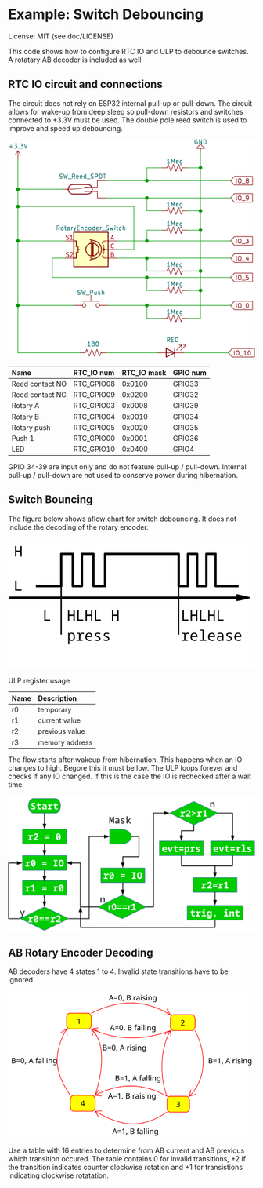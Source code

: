 # Example: Switch Debouncing

License: MIT (see doc/LICENSE)

This code shows how to configure RTC IO and ULP to debounce switches.
A rotatary AB decoder is included as well

## RTC IO circuit and connections
The circuit does not rely on ESP32 internal pull-up or pull-down. The circuit allows for wake-up from deep sleep so pull-down resistors and switches connected to +3.3V must be used.
The double pole reed switch is used to improve and speed up debouncing.

![ ](reed_rot_btn.svg  "Switch connections to ESP32")

|Name|RTC_IO num|RTC_IO mask|GPIO num|
|:-|:-|:-|:-|
|Reed contact NO|RTC_GPIO08|0x0100|GPIO33|
|Reed contact NC|RTC_GPIO09|0x0200|GPIO32|
|Rotary A|RTC_GPIO03|0x0008|GPIO39|
|Rotary B|RTC_GPIO04|0x0010|GPIO34|
|Rotary push|RTC_GPIO05|0x0020|GPIO35|
|Push 1|RTC_GPIO00|0x0001|GPIO36|
|LED|RTC_GPIO10|0x0400|GPIO4|

GPIO 34-39 are input only and do not feature pull-up / pull-down.
Internal pull-up / pull-down are not used to conserve power during
hibernation.

## Switch Bouncing

The figure below shows aflow chart for switch debouncing. It does not include the decoding of the rotary encoder.

![ ](SwitchBounce.svg  "Switch bouning")

ULP register usage

|Name|Description|
|:-|:-|
|r0|temporary|
|r1|current value|
|r2|previous value|
|r3|memory address|

The flow starts after wakeup from hibernation. This happens when
an IO changes to high. Begore this it must be low. The ULP loops forever
and checks if any IO changed. If this is the case the IO is rechecked after
a wait time.

![ ](SwitchBounceFlow.svg  "Switch debounce flow")

## AB Rotary Encoder Decoding

AB decoders have 4 states 1 to 4. Invalid state transitions have to be ignored

![ ](ABdecoding.svg  "AB encoder states")

Use a table with 16 entries to determine from AB current and AB previous which
transition occured. The table contains 0 for invalid transitions, +2 if the
transition indicates counter clockwise rotation and +1 for transistions indicating
clockwise rotatation.
